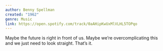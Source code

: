 ```yaml
---
author: Benny Spellman
created: "1962"
genre: Music
link: https://open.spotify.com/track/0aAHipKwUxMlVLHL5TOPqo
---
```

Maybe the future is right in front of us. Maybe we’re overcomplicating this and we just need to look straight. That’s it.

